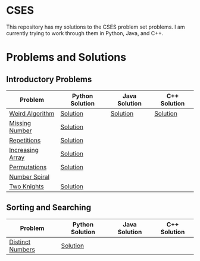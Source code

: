 # CSES 

This repository has my solutions to the CSES problem set problems. I am currently trying to work through them in Python, Java, and C++.

# Problems and Solutions

## Introductory Problems
| Problem | Python Solution | Java Solution | C++ Solution                                                               
|-|-|-|-|
| [Weird Algorithm](https://cses.fi/problemset/task/1068/) | [Solution](https://github.com/Nathan-Kimm/CSES/blob/master/Introductory-Problems/1.WeirdAlgorithm/solution.py)| [Solution](https://github.com/Nathan-Kimm/CSES/blob/master/Introductory-Problems/1.WeirdAlgorithm/solution.java) | [Solution](https://github.com/Nathan-Kimm/CSES/blob/master/Introductory-Problems/1.WeirdAlgorithm/solution.cpp)|
| [Missing Number](https://cses.fi/problemset/task/1083/) | [Solution](https://github.com/Nathan-Kimm/CSES/blob/master/Introductory-Problems/2.MissingNumber/solution.py) | | |
| [Repetitions](https://cses.fi/problemset/task/1069) | [Solution](https://github.com/Nathan-Kimm/CSES/blob/master/Introductory-Problems/3.Repetitions/solution.py) | | |
| [Increasing Array](https://cses.fi/problemset/task/1094) | [Solution](https://github.com/Nathan-Kimm/CSES/blob/master/Introductory-Problems/4.IncreasingArray/solution.py)|| |
| [Permutations](https://cses.fi/problemset/task/1070) | [Solution](https://github.com/Nathan-Kimm/CSES/blob/master/Introductory-Problems/5.Permutations/solution.py) | | |
| [Number Spiral](https://cses.fi/problemset/task/1071) | | | |
| [Two Knights](https://cses.fi/problemset/task/1072) | [Solution](https://github.com/Nathan-Kimm/CSES/blob/master/Introductory-Problems/7.TwoKnights/solution.py) | | |
## Sorting and Searching
| Problem | Python Solution | Java Solution | C++ Solution
|-|-|-|-|
| [Distinct Numbers](https://cses.fi/problemset/task/1621) | [Solution](https://github.com/Nathan-Kimm/CSES/blob/master/Sorting-and-Searching/1.DistinctNumbers/solution.py) | |